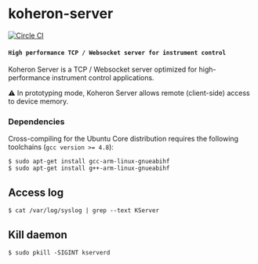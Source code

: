 # koheron-server

[![Circle CI](https://circleci.com/gh/Koheron/koheron-server.svg?style=svg)](https://circleci.com/gh/Koheron/koheron-server)

#### `High performance TCP / Websocket server for instrument control`

Koheron Server is a TCP / Websocket server optimized for high-performance instrument control applications.

:warning: In prototyping mode, Koheron Server allows remote (client-side) access to device memory.

### Dependencies

Cross-compiling for the Ubuntu Core distribution requires the following toolchains (`gcc version >= 4.8`):
```
$ sudo apt-get install gcc-arm-linux-gnueabihf
$ sudo apt-get install g++-arm-linux-gnueabihf
```

## Access log
```
$ cat /var/log/syslog | grep --text KServer
```

## Kill daemon
```
$ sudo pkill -SIGINT kserverd
```


